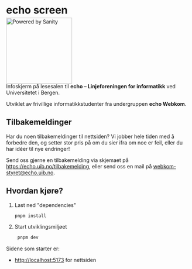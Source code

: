 # echo screen

<div aling="center" style="display: flex; align-items: center; gap: 30px; margin: 10px auto; max-height: 150px;">
  <a href="https://sanity.io" target="_blank" rel="noopener">
    <img src="https://cdn.sanity.io/images/3do82whm/next/51af00784c5addcf63ae7f0c416756acca7e63ac-353x71.svg?dl=sanity-logo.svg" width="180" alt="Powered by Sanity" />
  </a>
</div>

Infoskjerm på lesesalen til **echo – Linjeforeningen for informatikk** ved Universitetet i Bergen.


Utviklet av frivillige informatikkstudenter fra undergruppen **echo Webkom**.

## Tilbakemeldinger

Har du noen tilbakemeldinger til nettsiden?
Vi jobber hele tiden med å forbedre den,
og setter stor pris på om du sier ifra om noe er feil,
eller du har idéer til nye endringer!

Send oss gjerne en tilbakemelding via skjemaet på https://echo.uib.no/tilbakemelding,
eller send oss en mail på [webkom-styret@echo.uib.no](mailto:webkom-styret@echo.uib.no).

## Hvordan kjøre?


1. Last ned "dependencies"

   ```sh
   pnpm install
   ```


1. Start utviklingsmiljøet

   ```sh
    pnpm dev
   ```

Sidene som starter er:

- [http://localhost:5173](http://localhost:5173) for nettsiden

